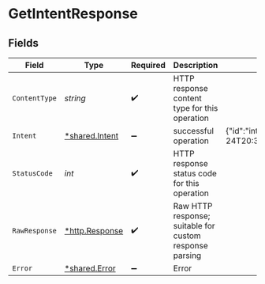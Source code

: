 # GetIntentResponse


## Fields

| Field                                                                                                                                                                                                                   | Type                                                                                                                                                                                                                    | Required                                                                                                                                                                                                                | Description                                                                                                                                                                                                             | Example                                                                                                                                                                                                                 |
| ----------------------------------------------------------------------------------------------------------------------------------------------------------------------------------------------------------------------- | ----------------------------------------------------------------------------------------------------------------------------------------------------------------------------------------------------------------------- | ----------------------------------------------------------------------------------------------------------------------------------------------------------------------------------------------------------------------- | ----------------------------------------------------------------------------------------------------------------------------------------------------------------------------------------------------------------------- | ----------------------------------------------------------------------------------------------------------------------------------------------------------------------------------------------------------------------- |
| `ContentType`                                                                                                                                                                                                           | *string*                                                                                                                                                                                                                | :heavy_check_mark:                                                                                                                                                                                                      | HTTP response content type for this operation                                                                                                                                                                           |                                                                                                                                                                                                                         |
| `Intent`                                                                                                                                                                                                                | [*shared.Intent](../../../pkg/models/shared/intent.md)                                                                                                                                                                  | :heavy_minus_sign:                                                                                                                                                                                                      | successful operation                                                                                                                                                                                                    | {"id":"intent_CpiSd1bptYB5P55ysTDHgh","created_at":"2023-05-24T20:36:50.694Z","direction":"cash_in","user_id":"user_28CJjV7P4Go5PNJvfzghiD","amount":1450,"currency":"USD","status":"processed","failure_details":null} |
| `StatusCode`                                                                                                                                                                                                            | *int*                                                                                                                                                                                                                   | :heavy_check_mark:                                                                                                                                                                                                      | HTTP response status code for this operation                                                                                                                                                                            |                                                                                                                                                                                                                         |
| `RawResponse`                                                                                                                                                                                                           | [*http.Response](https://pkg.go.dev/net/http#Response)                                                                                                                                                                  | :heavy_check_mark:                                                                                                                                                                                                      | Raw HTTP response; suitable for custom response parsing                                                                                                                                                                 |                                                                                                                                                                                                                         |
| `Error`                                                                                                                                                                                                                 | [*shared.Error](../../../pkg/models/shared/error.md)                                                                                                                                                                    | :heavy_minus_sign:                                                                                                                                                                                                      | Error                                                                                                                                                                                                                   |                                                                                                                                                                                                                         |